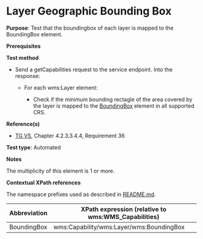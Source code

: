 # Layer Geographic Bounding Box

**Purpose**: Test that the boundingbox of each layer is mapped to the BoundingBox element.

**Prerequisites**

**Test method**

* Send a getCapabilities request to the service endpoint. Into the response:

  * For each wms:Layer element:

    * Check if the minimum bounding rectagle of the area covered by the layer is mapped to the [BoundingBox](#BoundingBox) element in all supported CRS.


**Reference(s)**
* [TG VS](./README.md#ref_TG_VS), Chapter 4.2.3.3.4.4, Requirement 36

**Test type**: Automated

**Notes**

The multiplicity of this element is 1 or more.

**Contextual XPath references**

The namespace prefixes used as described in [README.md](./README.md#namespaces).

Abbreviation                                               |  XPath expression (relative to wms:WMS_Capabilities)
---------------------------------------------------------- | -------------------------------------------------------------------------
BoundingBox <a name="BoundingBox"></a> | wms:Capability/wms:Layer/wms:BoundingBox
